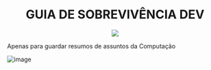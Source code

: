 <div>
  <h1 align="center"> GUIA DE SOBREVIVÊNCIA DEV </h1>
  <p align="center">
    <img loading="lazy" src="http://img.shields.io/static/v1?label=STATUS&message=EM%20DESENVOLVIMENTO&color=GREEN&style=for-the-badge"/>
  </p>
</div>

Apenas para guardar resumos de assuntos da Computação

![image](https://github.com/JVAS42/guia-de-sobrevivencia-dev/assets/61116930/1023e784-6792-491e-8140-8b217b2842c8)
